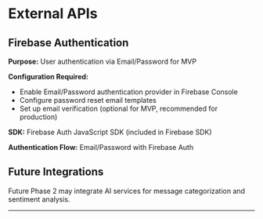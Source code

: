 # External APIs

## Firebase Authentication

**Purpose:** User authentication via Email/Password for MVP

**Configuration Required:**

- Enable Email/Password authentication provider in Firebase Console
- Configure password reset email templates
- Set up email verification (optional for MVP, recommended for production)

**SDK:** Firebase Auth JavaScript SDK (included in Firebase SDK)

**Authentication Flow:** Email/Password with Firebase Auth

## Future Integrations

Future Phase 2 may integrate AI services for message categorization and sentiment analysis.

---
